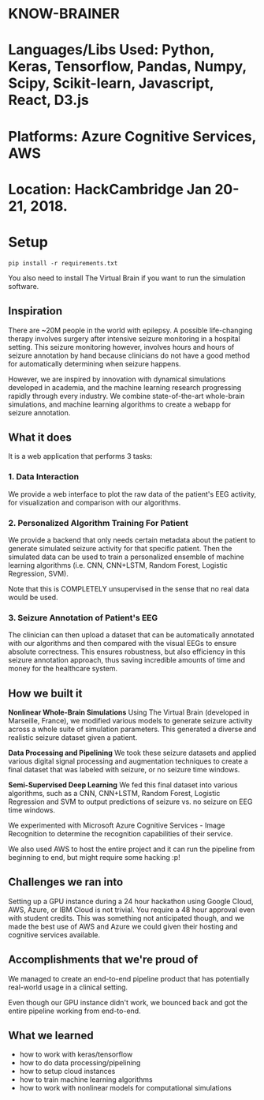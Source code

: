 # KNOW-BRAINER
# Languages/Libs Used: Python, Keras, Tensorflow, Pandas, Numpy, Scipy, Scikit-learn, Javascript, React, D3.js
# Platforms: Azure Cognitive Services, AWS
# Location: HackCambridge Jan 20-21, 2018.

# Setup

    pip install -r requirements.txt

You also need to install The Virtual Brain if you want to run the simulation software.

## Inspiration
There are ~20M people in the world with epilepsy. A possible life-changing therapy involves surgery after intensive seizure monitoring in a hospital setting. This seizure monitoring however, involves hours and hours of seizure annotation by hand because clinicians do not have a good method for automatically determining when seizure happens.

However, we are inspired by innovation with dynamical simulations developed in academia, and the machine learning research progressing rapidly through every industry. We combine state-of-the-art whole-brain simulations, and machine learning algorithms to create a webapp for seizure annotation.

## What it does
It is a web application that performs 3 tasks:

### 1. Data Interaction
We provide a web interface to plot the raw data of the patient's EEG activity, for visualization and comparison with our algorithms.

### 2. Personalized Algorithm Training For Patient
We provide a backend that only needs certain metadata about the patient to generate simulated seizure activity for that specific patient. Then the simulated data can be used to train a personalized ensemble of machine learning algorithms (i.e. CNN, CNN+LSTM, Random Forest, Logistic Regression, SVM).

Note that this is COMPLETELY unsupervised in the sense that no real data would be used.

### 3. Seizure Annotation of Patient's EEG
The clinician can then upload a dataset that can be automatically annotated with our algorithms and then compared with the visual EEGs to ensure absolute correctness. This ensures robustness, but also efficiency in this seizure annotation approach, thus saving incredible amounts of time and money for the healthcare system.

## How we built it
**Nonlinear Whole-Brain Simulations**
Using The Virtual Brain (developed in Marseille, France), we modified various models to generate seizure activity across a whole suite of simulation parameters. This generated a diverse and realistic seizure dataset given a patient.

**Data Processing and Pipelining**
We took these seizure datasets and applied various digital signal processing and augmentation techniques to create a final dataset that was labeled with seizure, or no seizure time windows. 

**Semi-Supervised Deep Learning**
We fed this final dataset into various algorithms, such as a CNN, CNN+LSTM, Random Forest, Logistic Regression and SVM to output predictions of seizure vs. no seizure on EEG time windows.

We experimented with Microsoft Azure Cognitive Services - Image Recognition to determine the recognition capabilities of their service.

We also used AWS to host the entire project and it can run the pipeline from beginning to end, but might require some hacking :p!

## Challenges we ran into
Setting up a GPU instance during a 24 hour hackathon using Google Cloud, AWS, Azure, or IBM Cloud is not trivial. You require a 48 hour approval even with student credits. This was something not anticipated though, and we made the best use of AWS and Azure we could given their hosting and cognitive services available.

## Accomplishments that we're proud of
We managed to create an end-to-end pipeline product that has potentially real-world usage in a clinical setting. 

Even though our GPU instance didn't work, we bounced back and got the entire pipeline working from end-to-end.

## What we learned
- how to work with keras/tensorflow
- how to do data processing/pipelining
- how to setup cloud instances
- how to train machine learning algorithms
- how to work with nonlinear models for computational simulations
